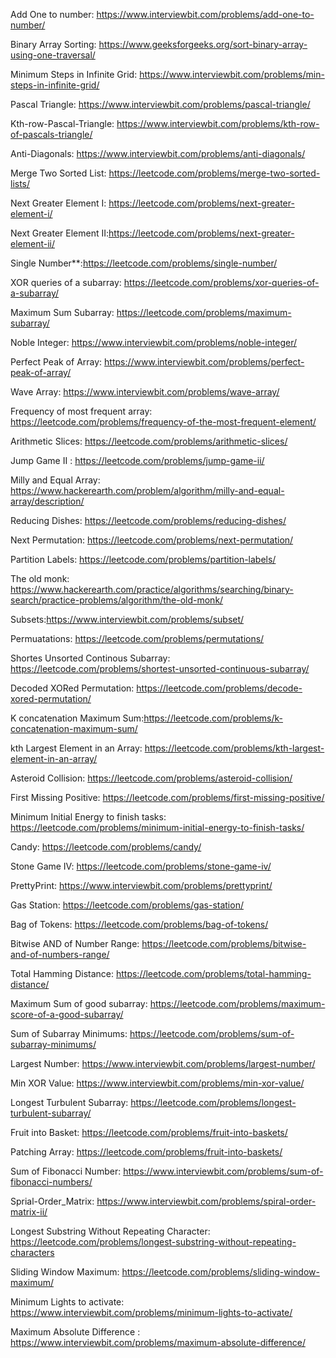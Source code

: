 Add One to number: https://www.interviewbit.com/problems/add-one-to-number/

Binary Array Sorting: https://www.geeksforgeeks.org/sort-binary-array-using-one-traversal/

Minimum Steps in Infinite Grid: https://www.interviewbit.com/problems/min-steps-in-infinite-grid/

Pascal Triangle: https://www.interviewbit.com/problems/pascal-triangle/

Kth-row-Pascal-Triangle: https://www.interviewbit.com/problems/kth-row-of-pascals-triangle/

Anti-Diagonals: https://www.interviewbit.com/problems/anti-diagonals/

Merge Two Sorted List: https://leetcode.com/problems/merge-two-sorted-lists/

Next Greater Element I: https://leetcode.com/problems/next-greater-element-i/

Next Greater Element II:https://leetcode.com/problems/next-greater-element-ii/

Single Number**:https://leetcode.com/problems/single-number/

XOR queries of a subarray: https://leetcode.com/problems/xor-queries-of-a-subarray/

Maximum Sum Subarray: https://leetcode.com/problems/maximum-subarray/

Noble Integer: https://www.interviewbit.com/problems/noble-integer/

Perfect Peak of Array: https://www.interviewbit.com/problems/perfect-peak-of-array/

Wave Array: https://www.interviewbit.com/problems/wave-array/

Frequency of most frequent array: https://leetcode.com/problems/frequency-of-the-most-frequent-element/

Arithmetic Slices: https://leetcode.com/problems/arithmetic-slices/

Jump Game II : https://leetcode.com/problems/jump-game-ii/

Milly and Equal Array: https://www.hackerearth.com/problem/algorithm/milly-and-equal-array/description/

Reducing Dishes: https://leetcode.com/problems/reducing-dishes/ 

Next Permutation: https://leetcode.com/problems/next-permutation/

Partition Labels: https://leetcode.com/problems/partition-labels/

The old monk: https://www.hackerearth.com/practice/algorithms/searching/binary-search/practice-problems/algorithm/the-old-monk/

Subsets:https://www.interviewbit.com/problems/subset/

Permuatations: https://leetcode.com/problems/permutations/

Shortes Unsorted Continous Subarray: https://leetcode.com/problems/shortest-unsorted-continuous-subarray/

Decoded XORed Permutation: https://leetcode.com/problems/decode-xored-permutation/

K concatenation Maximum Sum:https://leetcode.com/problems/k-concatenation-maximum-sum/

kth Largest Element in an Array: https://leetcode.com/problems/kth-largest-element-in-an-array/

Asteroid Collision: https://leetcode.com/problems/asteroid-collision/

First Missing Positive: https://leetcode.com/problems/first-missing-positive/

Minimum Initial Energy to finish tasks: https://leetcode.com/problems/minimum-initial-energy-to-finish-tasks/

Candy: https://leetcode.com/problems/candy/

Stone Game IV: https://leetcode.com/problems/stone-game-iv/

PrettyPrint: https://www.interviewbit.com/problems/prettyprint/

Gas Station: https://leetcode.com/problems/gas-station/

Bag of Tokens: https://leetcode.com/problems/bag-of-tokens/

Bitwise AND of Number Range: https://leetcode.com/problems/bitwise-and-of-numbers-range/

Total Hamming Distance: https://leetcode.com/problems/total-hamming-distance/

Maximum Sum of good subarray: https://leetcode.com/problems/maximum-score-of-a-good-subarray/

Sum of Subarray Minimums: https://leetcode.com/problems/sum-of-subarray-minimums/

Largest Number: https://www.interviewbit.com/problems/largest-number/

Min XOR Value: https://www.interviewbit.com/problems/min-xor-value/

Longest Turbulent Subarray: https://leetcode.com/problems/longest-turbulent-subarray/

Fruit into Basket: https://leetcode.com/problems/fruit-into-baskets/

Patching Array: https://leetcode.com/problems/fruit-into-baskets/

Sum of Fibonacci Number: https://www.interviewbit.com/problems/sum-of-fibonacci-numbers/

Sprial-Order_Matrix: https://www.interviewbit.com/problems/spiral-order-matrix-ii/

Longest Substring Without Repeating Character: https://leetcode.com/problems/longest-substring-without-repeating-characters

Sliding Window Maximum: https://leetcode.com/problems/sliding-window-maximum/

Minimum Lights to activate: https://www.interviewbit.com/problems/minimum-lights-to-activate/

Maximum Absolute Difference : https://www.interviewbit.com/problems/maximum-absolute-difference/


